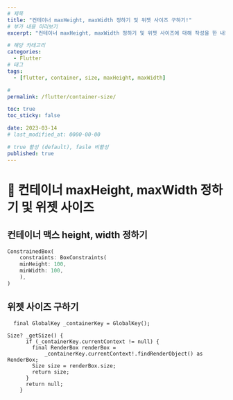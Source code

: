```yaml
---
# 제목
title: "컨테이너 maxHeight, maxWidth 정하기 및 위젯 사이즈 구하기!"
# 부가 내용 미리보기
excerpt: "컨테이너 maxHeight, maxWidth 정하기 및 위젯 사이즈에 대해 작성을 한 내용입니다."

# 해당 카테고리
categories:
  - Flutter
# 태그 
tags:
  - [flutter, container, size, maxHeight, maxWidth]

# 
permalink: /flutter/container-size/

toc: true
toc_sticky: false

date: 2023-03-14
# last_modified_at: 0000-00-00

# true 활성 (default), fasle 비활성 
published: true
---
```


# 🦥 컨테이너 maxHeight, maxWidth 정하기 및 위젯 사이즈

## 컨테이너 맥스 height, width 정하기
``` dart
ConstrainedBox(
	constraints: BoxConstraints(
    minHeight: 100,
    minWidth: 100,
    ),
)
```


## 위젯 사이즈 구하기

```
  final GlobalKey _containerKey = GlobalKey();  
  
Size? _getSize() {
      if (_containerKey.currentContext != null) {
        final RenderBox renderBox =
            _containerKey.currentContext!.findRenderObject() as RenderBox;
        Size size = renderBox.size;
        return size;
      }
      return null;
    }
```